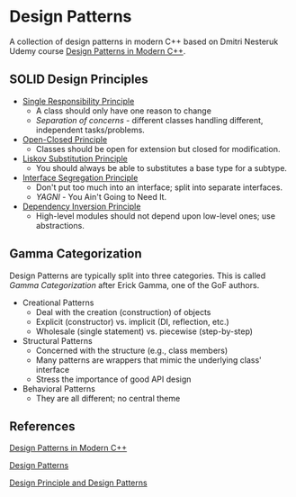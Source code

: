 # Design Patterns
A collection of design patterns in modern C++ based on Dmitri Nesteruk Udemy 
course [Design Patterns in Modern C++](https://www.udemy.com/course/patterns-cplusplus/).

## SOLID Design Principles
- [Single Responsibility Principle](./SolidDesignPrinciples/SingleResponsibilityPrinciple/SingleResponsibility.md)
  - A class should only have one reason to change
  - *Separation of concerns* - different classes handling different, independent
    tasks/problems.
- [Open-Closed Principle](./SolidDesignPrinciples/Open-ClosedPrinciple/Open-ClosedPrinciple.md)
  - Classes should be open for extension but closed for modification.
- [Liskov Substitution Principle](./SolidDesignPrinciples/LiskovSubstitutionPrinciple/LiskovSubstitutionPrinciple.md)
  - You should always be able to substitutes a base type for a subtype.
- [Interface Segregation Principle](./SolidDesignPrinciples/LiskovSubstitutionPrinciple/LiskovSubstitutionPrinciple.md)
  - Don't put too much into an interface; split into separate interfaces.
  - *YAGNI* - You Ain't Going to Need It. 
- [Dependency Inversion Principle](./SolidDesignPrinciples/DependencyInversionPrinciple/InterfaceSegregationPrinciple.md)
  - High-level modules should not depend upon low-level ones; use abstractions.

## Gamma Categorization
Design Patterns are typically split into three categories. This is called 
*Gamma Categorization* after Erick Gamma, one of the GoF authors.

- Creational Patterns
  - Deal with the creation (construction) of objects
  - Explicit (constructor) vs. implicit (DI, reflection, etc.)
  - Wholesale (single statement) vs. piecewise (step-by-step)
- Structural Patterns
  - Concerned with the structure (e.g., class members)
  - Many patterns are wrappers that mimic the underlying class' interface
  - Stress the importance of good API design
- Behavioral Patterns
  - They are all different; no central theme

## References

[Design Patterns in Modern C++](https://www.udemy.com/course/patterns-cplusplus/)

[Design Patterns](https://en.wikipedia.org/wiki/Design_Patterns)

[Design Principle and Design Patterns](https://web.archive.org/web/20150906155800/http://www.objectmentor.com/resources/articles/Principles_and_Patterns.pdf)